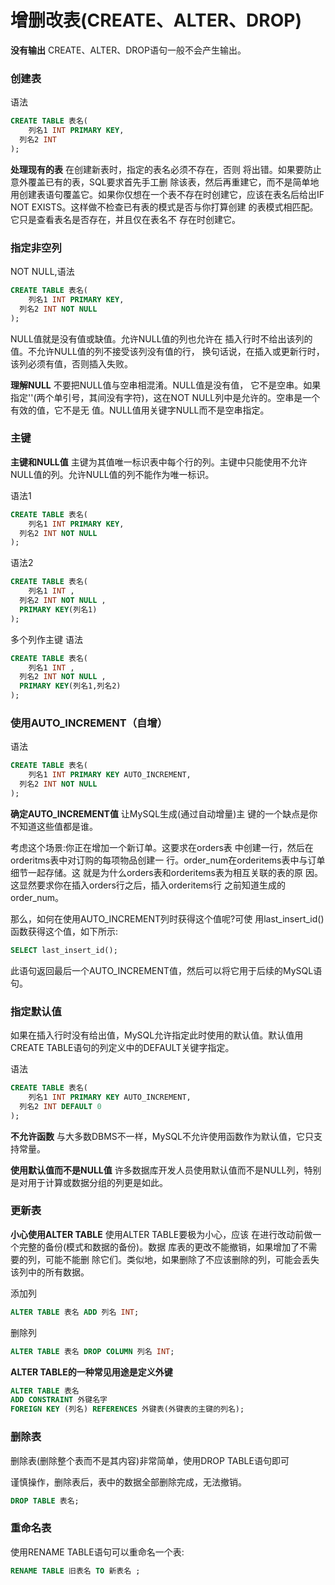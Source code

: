 # 增删改表(CREATE、ALTER、DROP)

**没有输出** CREATE、ALTER、DROP语句一般不会产生输出。

### 创建表

语法

```sql
CREATE TABLE 表名(
	列名1 INT PRIMARY KEY, 
  列名2 INT
);
```



**处理现有的表** 在创建新表时，指定的表名必须不存在，否则 将出错。如果要防止意外覆盖已有的表，SQL要求首先手工删 除该表，然后再重建它，而不是简单地 用创建表语句覆盖它。如果你仅想在一个表不存在时创建它，应该在表名后给出IF NOT EXISTS。这样做不检查已有表的模式是否与你打算创建 的表模式相匹配。它只是查看表名是否存在，并且仅在表名不 存在时创建它。

### 指定非空列
NOT NULL,语法
```sql
CREATE TABLE 表名(
	列名1 INT PRIMARY KEY, 
  列名2 INT NOT NULL
);
```

NULL值就是没有值或缺值。允许NULL值的列也允许在 插入行时不给出该列的值。不允许NULL值的列不接受该列没有值的行， 换句话说，在插入或更新行时，该列必须有值，否则插入失败。

**理解NULL** 不要把NULL值与空串相混淆。NULL值是没有值， 它不是空串。如果指定''(两个单引号，其间没有字符)，这在NOT NULL列中是允许的。空串是一个有效的值，它不是无 值。NULL值用关键字NULL而不是空串指定。



### 主键

**主键和NULL值** 主键为其值唯一标识表中每个行的列。主键中只能使用不允许NULL值的列。允许NULL值的列不能作为唯一标识。

语法1
```sql
CREATE TABLE 表名(
	列名1 INT PRIMARY KEY, 
  列名2 INT NOT NULL
);
```
语法2
```sql
CREATE TABLE 表名(
	列名1 INT , 
  列名2 INT NOT NULL ,
  PRIMARY KEY(列名1)
);
```
多个列作主键
语法
```sql
CREATE TABLE 表名(
	列名1 INT , 
  列名2 INT NOT NULL ,
  PRIMARY KEY(列名1,列名2)
);
```

### 使用AUTO_INCREMENT（自增）

语法
```sql
CREATE TABLE 表名(
	列名1 INT PRIMARY KEY AUTO_INCREMENT, 
  列名2 INT NOT NULL
);
```

**确定AUTO_INCREMENT值** 让MySQL生成(通过自动增量)主 键的一个缺点是你不知道这些值都是谁。

考虑这个场景:你正在增加一个新订单。这要求在orders表 中创建一行，然后在orderitms表中对订购的每项物品创建一 行。order_num在orderitems表中与订单细节一起存储。这 就是为什么orders表和orderitems表为相互关联的表的原 因。这显然要求你在插入orders行之后，插入orderitems行 之前知道生成的order_num。

那么，如何在使用AUTO_INCREMENT列时获得这个值呢?可使 用last_insert_id()函数获得这个值，如下所示:

```sql
SELECT last_insert_id();
```

此语句返回最后一个AUTO_INCREMENT值，然后可以将它用于后续的MySQL语句。

### 指定默认值

如果在插入行时没有给出值，MySQL允许指定此时使用的默认值。默认值用CREATE TABLE语句的列定义中的DEFAULT关键字指定。

语法
```sql
CREATE TABLE 表名(
	列名1 INT PRIMARY KEY AUTO_INCREMENT, 
  列名2 INT DEFAULT 0
);
```



**不允许函数** 与大多数DBMS不一样，MySQL不允许使用函数作为默认值，它只支持常量。

**使用默认值而不是NULL值** 许多数据库开发人员使用默认值而不是NULL列，特别是对用于计算或数据分组的列更是如此。

### 更新表

**小心使用ALTER TABLE** 使用ALTER TABLE要极为小心，应该 在进行改动前做一个完整的备份(模式和数据的备份)。数据 库表的更改不能撤销，如果增加了不需要的列，可能不能删 除它们。类似地，如果删除了不应该删除的列，可能会丢失 该列中的所有数据。

添加列
```sql
ALTER TABLE 表名 ADD 列名 INT;
```

删除列
```sql
ALTER TABLE 表名 DROP COLUMN 列名 INT;
```



**ALTER TABLE的一种常见用途是定义外键**

```sql
ALTER TABLE 表名
ADD CONSTRAINT 外键名字
FOREIGN KEY (列名) REFERENCES 外键表(外键表的主键的列名);
```

### 删除表

删除表(删除整个表而不是其内容)非常简单，使用DROP TABLE语句即可

谨慎操作，删除表后，表中的数据全部删除完成，无法撤销。

```sql
DROP TABLE 表名;
```



### 重命名表

使用RENAME TABLE语句可以重命名一个表:

```sql
RENAME TABLE 旧表名 TO 新表名 ;
```

